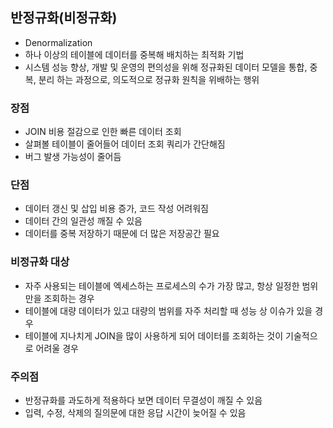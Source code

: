 ## 반정규화(비정규화)

- Denormalization
- 하나 이상의 테이블에 데이터를 중복해 배치하는 최적화 기법
- 시스템 성능 향상, 개발 및 운영의 편의성을 위해 정규화된 데이터 모델을 통합, 중복, 분리 하는 과정으로, 의도적으로 정규화 원칙을 위배하는 행위

### 장점

- JOIN 비용 절감으로 인한 빠른 데이터 조회
- 살펴볼 테이블이 줄어들어 데이터 조회 쿼리가 간단해짐
- 버그 발생 가능성이 줄어듬

### 단점

- 데이터 갱신 및 삽입 비용 증가, 코드 작성 어려워짐
- 데이터 간의 일관성 깨질 수 있음
- 데이터를 중복 저장하기 때문에 더 많은 저장공간 필요

### 비정규화 대상

- 자주 사용되는 테이블에 엑세스하는 프로세스의 수가 가장 많고, 항상 일정한 범위만을 조회하는 경우
- 테이블에 대량 데이터가 있고 대량의 범위를 자주 처리할 때 성능 상 이슈가 있을 경우
- 테이블에 지나치게 JOIN을 많이 사용하게 되어 데이터를 조회하는 것이 기술적으로 어려울 경우

### 주의점

- 반정규화를 과도하게 적용하다 보면 데이터 무결성이 깨질 수 있음
- 입력, 수정, 삭제의 질의문에 대한 응답 시간이 늦어질 수 있음